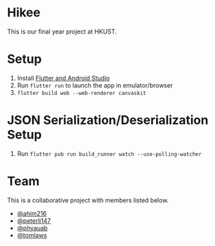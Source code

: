 # Hikee

This is our final year project at HKUST.

# Setup

1. Install <a href="https://flutter.dev/docs/get-started/install">Flutter and Android Studio</a>
2. Run `flutter run` to launch the app in emulator/browser
3. `flutter build web --web-renderer canvaskit`

# JSON Serialization/Deserialization Setup
1. Run `flutter pub run build_runner watch --use-polling-watcher`

# Team

This is a collaborative project with members listed below.
* <a href="https://github.com/ahim216">@ahim216</a>
* <a href="https://github.com/peterli147">@peterli147</a>
* <a href="https://github.com/phyauab">@phyauab</a>
* <a href="https://github.com/tomlaws">@tomlaws</a>
